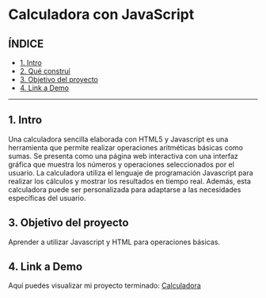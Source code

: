 # Calculadora con JavaScript

## **ÍNDICE**

* [1. Intro](#)
* [2. Qué construí](#)
* [3. Objetivo del proyecto](#)
* [4. Link a Demo](#)

****

## 1. Intro

Una calculadora sencilla elaborada con HTML5 y Javascript es una herramienta que permite realizar operaciones aritméticas básicas como sumas. Se presenta como una página web interactiva con una interfaz gráfica que muestra los números y operaciones seleccionados por el usuario. La calculadora utiliza el lenguaje de programación Javascript para realizar los cálculos y mostrar los resultados en tiempo real. Además, esta calculadora puede ser personalizada para adaptarse a las necesidades específicas del usuario.

## 3. Objetivo del proyecto

Aprender a utilizar Javascript y HTML para operaciones básicas.

## 4. Link a Demo

Aquí puedes visualizar mi proyecto terminado: [Calculadora](https://calculadora-javascript-ale.netlify.app)
